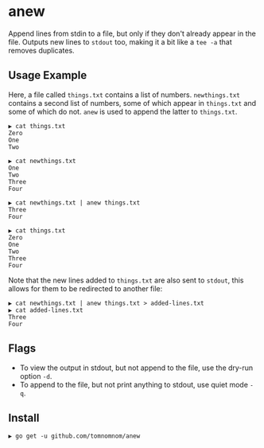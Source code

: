 # anew

Append lines from stdin to a file, but only if they don't already appear in the file.
Outputs new lines to `stdout` too, making it a bit like a `tee -a` that removes duplicates.

## Usage Example

Here, a file called `things.txt` contains a list of numbers. `newthings.txt` contains a second
list of numbers, some of which appear in `things.txt` and some of which do not. `anew` is used
to append the latter to `things.txt`.


```
▶ cat things.txt
Zero
One
Two

▶ cat newthings.txt
One
Two
Three
Four

▶ cat newthings.txt | anew things.txt
Three
Four

▶ cat things.txt
Zero
One
Two
Three
Four

```

Note that the new lines added to `things.txt` are also sent to `stdout`, this allows for them to
be redirected to another file:

```
▶ cat newthings.txt | anew things.txt > added-lines.txt
▶ cat added-lines.txt
Three
Four
```

## Flags

- To view the output in stdout, but not append to the file, use the dry-run option `-d`.
- To append to the file, but not print anything to stdout, use quiet mode `-q`.

## Install

```
▶ go get -u github.com/tomnomnom/anew
```
